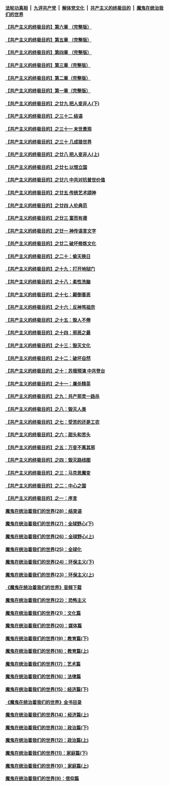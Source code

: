 

####  [法轮功真相](../../../../basic/blob/master/README.md?t=05180931) &nbsp;|&nbsp; [九评共产党](../../../../9ping.md/blob/master/README.md?t=05180931) &nbsp;|&nbsp; [解体党文化](../../../../jtdwh.md/blob/master/README.md?t=05180931)  &nbsp;|&nbsp; [共产主义的终极目的](../../../../gczydzjmd.md/blob/master/README.md?t=05180931) &nbsp;|&nbsp; [魔鬼在统治我们的世界](../../../../mgztzwmdsj.md/blob/master/README.md?t=05180931) 

#### [【共产主义的终极目的】第六章 （完整版）](../pages/nsc422/n11428913.md?t=05180931) 

#### [【共产主义的终极目的】第五章 （完整版）](../pages/nsc422/n11428912.md?t=05180931) 

#### [【共产主义的终极目的】第四章 （完整版）](../pages/nsc422/n11428907.md?t=05180931) 

#### [【共产主义的终极目的】第三章（完整版）](../pages/nsc422/n11428848.md?t=05180931) 

#### [【共产主义的终极目的】第二章（完整版）](../pages/nsc422/n11428831.md?t=05180931) 

#### [【共产主义的终极目的】第一章（完整版）](../pages/nsc422/n11417651.md?t=05180931) 

#### [【共产主义的终极目的】之廿九 把人变非人(下)](../pages/nsc422/n11344140.md?t=05180931) 

#### [【共产主义的终极目的】之三十二 结语](../pages/nsc422/n11360535.md?t=05180931) 

#### [【共产主义的终极目的】之三十一 末世景观](../pages/nsc422/n11351129.md?t=05180931) 

#### [【共产主义的终极目的】之三十 几成狼世界](../pages/nsc422/n11348280.md?t=05180931) 

#### [【共产主义的终极目的】之廿八 把人变非人(上)](../pages/nsc422/n11340492.md?t=05180931) 

#### [【共产主义的终极目的】之廿七 以恨立国](../pages/nsc422/n11336944.md?t=05180931) 

#### [【共产主义的终极目的】之廿六 中共对抗普世价值](../pages/nsc422/n11324785.md?t=05180931) 

#### [【共产主义的终极目的】之廿五 传统艺术颂神](../pages/nsc422/n11296396.md?t=05180931) 

#### [【共产主义的终极目的】之廿四 人伦典范](../pages/nsc422/n11296397.md?t=05180931) 

#### [【共产主义的终极目的】之廿三 富而有德](../pages/nsc422/n11283598.md?t=05180931) 

#### [【共产主义的终极目的】之廿一 神传语言文字](../pages/nsc422/n11263265.md?t=05180931) 

#### [【共产主义的终极目的】之廿二 破坏修炼文化](../pages/nsc422/n11245728.md?t=05180931) 

#### [【共产主义的终极目的】之二十：偷天换日](../pages/nsc422/n11238846.md?t=05180931) 

#### [【共产主义的终极目的】之十九：打开地狱门](../pages/nsc422/n11206376.md?t=05180931) 

#### [【共产主义的终极目的】之十八：柔性洗脑](../pages/nsc422/n11199994.md?t=05180931) 

#### [【共产主义的终极目的】之十七：颠倒善恶](../pages/nsc422/n11179782.md?t=05180931) 

#### [【共产主义的终极目的】之十六：反神骂祖宗](../pages/nsc422/n11166798.md?t=05180931) 

#### [【共产主义的终极目的】之十五：毁人不倦](../pages/nsc422/n11166792.md?t=05180931) 

#### [【共产主义的终极目的】之十四：邪恶之最](../pages/nsc422/n11150249.md?t=05180931) 

#### [【共产主义的终极目的】之十三：毁灭文化](../pages/nsc422/n11135227.md?t=05180931) 

#### [【共产主义的终极目的】之十二：破坏自然](../pages/nsc422/n11135214.md?t=05180931) 

#### [【共产主义的终极目的】之十：苏俄预演 中共登台](../pages/nsc422/n11118424.md?t=05180931) 

#### [【共产主义的终极目的】之十一：屠杀精英](../pages/nsc422/n11118442.md?t=05180931) 

#### [【共产主义的终极目的】之九：共产邪灵一路杀](../pages/nsc422/n11114139.md?t=05180931) 

#### [【共产主义的终极目的】之八：毁灭人类](../pages/nsc422/n11108503.md?t=05180931) 

#### [【共产主义的终极目的】之七：受苦的还是工农](../pages/nsc422/n11101809.md?t=05180931) 

#### [【共产主义的终极目的】之六：甜头和苦头](../pages/nsc422/n11096971.md?t=05180931) 

#### [【共产主义的终极目的】之五：万变不离其邪](../pages/nsc422/n11091285.md?t=05180931) 

#### [【共产主义的终极目的】之四：毁灭路线图](../pages/nsc422/n11086284.md?t=05180931) 

#### [【共产主义的终极目的】之三：马克思魔变](../pages/nsc422/n11061941.md?t=05180931) 

#### [【共产主义的终极目的】之二：中心之国](../pages/nsc422/n11047728.md?t=05180931) 

#### [【共产主义的终极目的】之一：序言](../pages/nsc422/n11086077.md?t=05180931) 

#### [魔鬼在统治着我们的世界(28)：结束语](../pages/nsc422/n10936246.md?t=05180931) 

#### [魔鬼在统治着我们的世界(27)：全球野心(下)](../pages/nsc422/n10928319.md?t=05180931) 

#### [魔鬼在统治着我们的世界(26)：全球野心(上)](../pages/nsc422/n10900318.md?t=05180931) 

#### [魔鬼在统治着我们的世界(25)：全球化](../pages/nsc422/n10788205.md?t=05180931) 

#### [魔鬼在统治着我们的世界(24)：环保主义(下)](../pages/nsc422/n10695307.md?t=05180931) 

#### [魔鬼在统治着我们的世界(23)：环保主义(上)](../pages/nsc422/n10688613.md?t=05180931) 

#### [《魔鬼在统治着我们的世界》音频下载](../pages/nsc422/n10635553.md?t=05180931) 

#### [魔鬼在统治着我们的世界(22)：恐怖主义](../pages/nsc422/n10614727.md?t=05180931) 

#### [魔鬼在统治着我们的世界(21)：文化篇](../pages/nsc422/n10597706.md?t=05180931) 

#### [魔鬼在统治着我们的世界(20)：媒体篇](../pages/nsc422/n10586579.md?t=05180931) 

#### [魔鬼在统治着我们的世界(19)：教育篇(下)](../pages/nsc422/n10564808.md?t=05180931) 

#### [魔鬼在统治着我们的世界(18)：教育篇(上)](../pages/nsc422/n10526970.md?t=05180931) 

#### [魔鬼在统治着我们的世界(17)：艺术篇](../pages/nsc422/n10499093.md?t=05180931) 

#### [魔鬼在统治着我们的世界(16)：法律篇](../pages/nsc422/n10485969.md?t=05180931) 

#### [魔鬼在统治着我们的世界(15)：经济篇(下)](../pages/nsc422/n10469975.md?t=05180931) 

#### [《魔鬼在统治着我们的世界》全书目录](../pages/nsc422/n10464261.md?t=05180931) 

#### [魔鬼在统治着我们的世界(14)：经济篇(上)](../pages/nsc422/n10457370.md?t=05180931) 

#### [魔鬼在统治着我们的世界(13)：政治篇(下)](../pages/nsc422/n10448270.md?t=05180931) 

#### [魔鬼在统治着我们的世界(12)：政治篇(上)](../pages/nsc422/n10444576.md?t=05180931) 

#### [魔鬼在统治着我们的世界(11)：家庭篇(下)](../pages/nsc422/n10440961.md?t=05180931) 

#### [魔鬼在统治着我们的世界(10)：家庭篇(上)](../pages/nsc422/n10435448.md?t=05180931) 

#### [魔鬼在统治着我们的世界(9)：信仰篇](../pages/nsc422/n10432159.md?t=05180931) 

